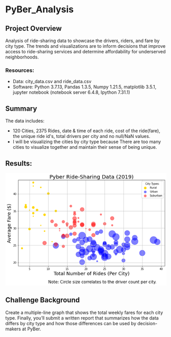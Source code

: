 # PyBer_Analysis

## Project Overview
Analysis of ride-sharing data to showcase the drivers, riders, and fare by city type. The trends and visualizations are to inform decisions that improve access to ride-sharing services and determine affordability for underserved neighborhoods.

### Resources:
 - Data: city_data.csv and ride_data.csv
 - Software: Python 3.7.13, Pandas 1.3.5, Numpy 1.21.5, matplotlib 3.5.1, jupyter notebook (notebook server 6.4.8, Ipython 7.31.1)


## Summary 
The data includes:
 - 120 Cities, 2375 Rides, date & time of each ride, cost of the ride(fare), the unique ride id's, total drivers per city and no null/NaN values.
 - I  will be visualizing the cities by city type because There are too many cities to visualize together and maintain their sense of being unique. 

## Results:
![](/Analysis/Pyber_Ride_Sharing_Data_2019.png)

## Challenge Background
Create a multiple-line graph that shows the total weekly fares for each city type. Finally, you’ll submit a written report that summarizes how the data differs by city type and how those differences can be used by decision-makers at PyBer.

